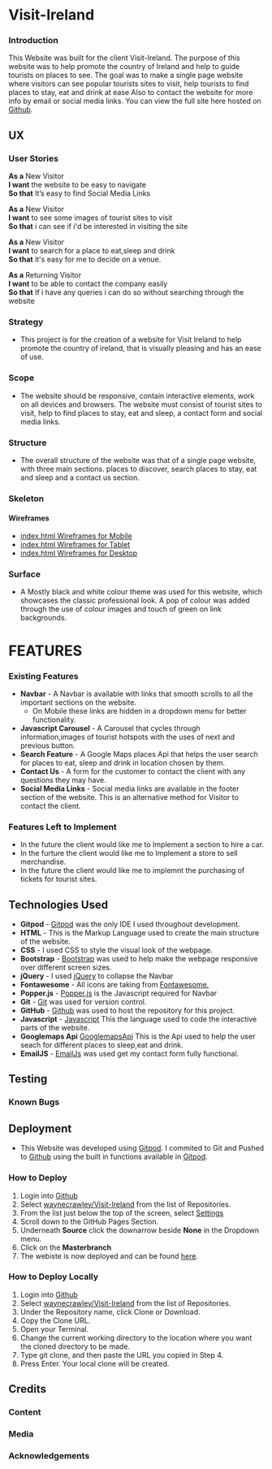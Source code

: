 # Visit-Ireland

### Introduction
This Website was built for the client Visit-Ireland. The purpose of this website was to help promote the country of Ireland and help to guide tourists on places to see.
The goal was to make a single page website where visitors can see popular tourists sites to visit, help tourists to find places to stay, eat and drink at ease
Also to contact the website for more info by email or social media links. You can view the full site here hosted on [Github](https://waynecrawley.github.io/Visit-Ireland/).

## UX
### User Stories

**As a** New Visitor  
**I want** the website to be easy to navigate   
**So that** It’s easy to find Social Media Links  

**As a** New Visitor   
**I want**  to see some images of tourist sites to visit  
**So that** i can see if i'd be interested in visiting the site  

**As a** New Visitor    
**I want**  to search for a place to eat,sleep and drink  
**So that**  it's easy for me to decide on a venue.  

**As a** Returning Visitor  
**I want** to be able to contact the company easily   
**So that** If i have any queries i can do so without searching through the website  

### Strategy
 + This project is for the creation of a website for Visit Ireland to help promote the country of ireland, that is visually pleasing and has an ease of use.

### Scope
+ The website should be responsive, contain interactive elements, work on all devices and browsers. The website must consist of tourist sites to visit, help to find places to stay, eat and sleep, a contact form and social media links.
### Structure
+ The overall structure of the website was that of a single page website, with three main sections. places to discover, search places to stay, eat and sleep and a contact us section. 
### Skeleton

#### Wireframes
+ [index.html Wireframes for Mobile](https://github.com/waynecrawley/Visit-Ireland/blob/master/wireframes/MobileWireframe.png)
+ [index.html Wireframes for Tablet](https://github.com/waynecrawley/Visit-Ireland/blob/master/wireframes/tabletWireframe.png)
+ [index.html Wireframes for Desktop](https://github.com/waynecrawley/Visit-Ireland/blob/master/wireframes/desktopWireframe.png)

### Surface

+ A Mostly black and white colour theme was used for this website, which showcases the classic professional look. A pop of colour was added through the use of colour images and touch of green on link backgrounds.


# FEATURES
### Existing Features
+ **Navbar** - A Navbar is available with links that smooth scrolls to all the important sections on the website.
  * On Mobile these links are hidden in a dropdown menu for better functionality.
+ **Javascript Carousel** - A Carousel that cycles through information,images of tourist hotspots with the uses of next and previous button. 
+ **Search Feature** - A Google Maps places Api that helps the user search for places to eat, sleep and drink in  location chosen by them.
+ **Contact Us** - A form for the customer to contact the client with any questions they may have.
+ **Social Media Links** - Social media links are available in the footer section of the website. This is an alternative method for Visitor to contact the client.
### Features Left to Implement
+ In the future the client would like me to Implement a section to hire a car.
+ In the furture the client would like me to Implement a store to sell merchandise.
+ In the future the client would like me to implemnt the purchasing of tickets for tourist sites.
## Technologies Used
+ **Gitpod** - [Gitpod](https://www.gitpod.io/) was the only IDE I used throughout development.
+ **HTML** - This is the Markup Language used to create the main structure of the website.
+ **CSS** - I used CSS to style the visual look of the webpage.
+ **Bootstrap** - [Bootstrap](https://getbootstrap.com/) was used to help make the webpage responsive over different screen sizes.
+ **jQuery** - I used [jQuery](https://jquery.com/) to collapse the Navbar 
+ **Fontawesome** - All icons are taking from [Fontawesome.](https://fontawesome.com/)
+ **Popper.js** - [Popper.js](https://popper.js.org/) is the Javascript required for Navbar      
+ **Git** -  [Git](https://git-scm.com/) was used for version control.
+ **GitHub** - [Github](https://github.com/) was used to host the repository for this project.
+ **Javascript** -   [Javascript](https://developer.mozilla.org/en-US/docs/Web/JavaScript) This the language used to code the interactive parts of the website.
+ **Googlemaps Api** [GooglemapsApi](https://cloud.google.com/maps-platform/maps/) This is the Api used to help the user seach for different places to sleep,eat and drink.
+ **EmailJS** - [EmailJs](https://www.emailjs.com/) was used get my contact form fully functional.
## Testing

### Known Bugs

## Deployment
+ This Website was developed using [Gitpod](https://www.gitpod.io/). I commited to Git and Pushed to [Github](https://github.com/)
using the built in functions available in [Gitpod](https://www.gitpod.io/).
### How to Deploy
1. Login into [Github](https://github.com/)
2. Select [waynecrawley/Visit-Ireland](https://github.com/waynecrawley/Visit-Ireland) from the list of Repositories.
3. From the list just below the top of the screen, select [Settings ](https://github.com/waynecrawley/Visit-Ireland/settings)
4. Scroll down to the GitHub Pages Section.
5. Underneath **Source** click the downarrow beside  **None**  in the Dropdown menu.
6. Click on the **Masterbranch**
7. The webiste is now deployed and can be found [here](https://waynecrawley.github.io/Visit-Ireland/).
### How to Deploy Locally
1. Login into [Github](https://github.com/)
2. Select [waynecrawley/Visit-Ireland](https://github.com/waynecrawley/Visit-Ireland) from the list of Repositories.
3. Under the Repository name, click Clone or Download.
4. Copy the Clone URL.
5. Open your Terminal.
6. Change the current working directory to the location where you want the cloned directory to be made.
7. Type git clone, and then paste the URL you copied in Step 4.
8. Press Enter. Your local clone will be created.
## Credits
### Content

### Media

### Acknowledgements